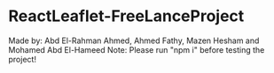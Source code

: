 # ReactLeaflet-FreeLanceProject
Made by: Abd El-Rahman Ahmed, Ahmed Fathy, Mazen Hesham and Mohamed Abd El-Hameed
Note: Please run "npm i" before testing the project!
